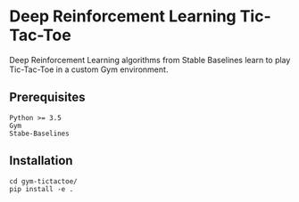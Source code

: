 # Deep Reinforcement Learning Tic-Tac-Toe

Deep Reinforcement Learning algorithms from Stable Baselines learn to play Tic-Tac-Toe in a custom Gym environment.


## Prerequisites

    Python >= 3.5
    Gym
    Stabe-Baselines

## Installation

    cd gym-tictactoe/
    pip install -e .
